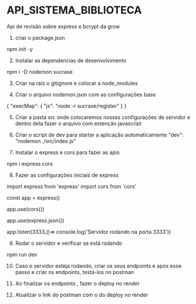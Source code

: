 # API_SISTEMA_BIBLIOTECA
Api de revisão sobre express e bcrypt  da grow

1. criar o package.json 

npm init -y 

2. Instalar as dependencias de desenvolvimento 

npm i -D nodemon sucrase 

3. Criar na raiz o gitignore e colocar a node_modules 

4. Criar o arquivo nodemon.json com as configurações base 

{
    "execMap": {
            "js": "node -r sucrase/register"
    }
}
    

5. Criar a pasta src onde colocaremos nossas configurações de servidor e dentro dela fazer o arquivo com extenção javascript


6. Criar o script de dev para startar a aplicação automaticamente 
   "dev": "nodemon ./src/index.js"

7. Instalar o express e cors para fazer as apis 

npm i express cors

8. Fazer as configurações iniciais de express 

import express from 'express'
import cors from 'cors'

const app = express()

app.use(cors())

app.use(express.json())

app.listen(3333,()=> console.log('Servidor rodando na porta 3333'))

9. Rodar o servidor e verificar se está rodando 

npm run dev

10. Caso o servidor esteja rodando, criar os seus endpoints e após esse passo e criar os endpoints, testá-los no postman

11. Ao finalizar os endpoints , fazer o deploy no render 

12. Atualizar o link do postman com o do deploy no render 